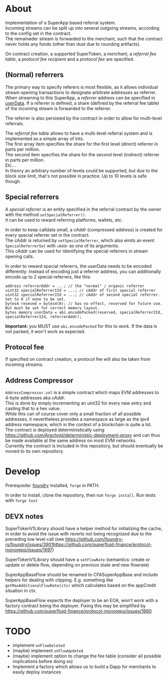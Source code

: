 # About

Implementation of a SuperApp based referral system.  
Incoming streams can be split up into several outgoing streams, according to the config set in the contract.  
The remaineder stream is forwarded to the merchant, such that the contract never holds any funds (other than dust due to rounding artifacts).

On contract creation, a supported SuperToken, a _merchant_, a _referral fee table_, a _protocol fee recipient_ and a _protocol fee_ are specified.

## (Normal) referrers

The primary way to specify referers is most flexible, as it allows individual stream opening transactions to designate arbitrate addresses as referrer.  
When streaming to this SuperApp, a _referrer_ address can be specified in [userData](https://docs.superfluid.finance/superfluid/developers/super-apps/user-data).
If a referrer is defined, a share (defined by the referral fee table) of the incoming stream is forwarded to the referrer.  

The referrer is also persisted by the contract in order to allow for multi-level referrals.

The _referral fee table_ allows to have a multi-level referral system and is implemented as a simple array of ints.  
The first array item specifies the share for the first level (direct) referrer in parts per million.  
The second item specifies the share for the second level (indirect) referrer in parts per million.  
Etc...  
In theory an arbitrary number of levels could be supported, but due to the block size limit, that's not possible in practice. Up to 10 levels is safe though.  

## Special referrers

A _special referrer_ is an entity specified in the referral contract by the owner with the method `setSpecialReferrer()`.  
It can be used to reward referring platforms, wallets, etc.  

In order to keep calldata small, a _cAddr_ (compressed address) is created for every special referrer set in the contract.  
The cAddr is returned by `setSpecialReferrer`, which also emits an event `SpecialReferrerSet` with `cAddr` as one of its arguments.  
This cAddr can be used for identifying the special referrers in stream opening calls.

In order to reward special refererrs, the userData needs to be encoded differently:
Instead of encoding just a referrer address, you can additionally encode up to 2 special referrers, like this:
```solidity
address referrerAddr = ...; // the "normal" / organic referrer
uint32 specialReferrer1Id = ...; // cAddr of first special referrer
uint32 specialReferrer2Id = ...; // cAddr of second special referrer. Set to 0 if none to be set.
bytes4 reseved = bytes4(0); // has no effect, reserved for future use. But must be set for correct memory layout.
bytes memory userData = abi.encodePacked(reserved, specialReferrer2Id, specialReferrer1Id, referrerAddr);
```
**Important:** you MUST use `abi.encodePacked` for this to work. If the data is not packed, it won't work as expected.

## Protocol fee

If specified on contract creation, a protocol fee will also be taken from incoming streams.

## Address Compressor

`AddressCompressor.sol` is a simple contract which maps EVM addresses to 4-byte addresses aka _cAddr_.  
This is done by simply incrementing an uint32 for every new entry and casting that to a hex value.  
While this can of course cover only a small fraction of all possible addresses, it nevertheless provides a namespace as large as the ipv4 address namespace, which in the context of a blockchain is quite a lot.  
The contract is deployed deterministically using https://github.com/Arachnid/deterministic-deployment-proxy and can thus be made available at the same address on most EVM networks.  
Currently the contract is included in this repository, but should eventually be moved to its own repository.

# Develop

Prerequisite: [foundry](https://book.getfoundry.sh/) installed, `forge` in PATH.

In order to install, clone the repository, then run `forge install`.
Run tests with `forge test`

## DEVX notes

SuperTokenV1Library should have a helper method for initializing the cache, in order to avoid the issue with reverts not being recognized due to the preceding low level call (see https://github.com/foundry-rs/foundry/issues/3901https://github.com/superfluid-finance/protocol-monorepo/issues/1697)

SuperTokenV1Library should have a `setFlowRate` (semantics: create or update or delete flow, depending on previous state and new flowrate)

SuperAppBaseFlow should be renamed to CFASuperAppBase and include helpers for dealing with clipping. E.g. something like `getMaxAdditionalFlowRate(ctx)` which calculates based on the appCredit situation in ctx.

SuperAppBaseFlow expects the deployer to be an EOA, won't work with a factory contract being the deployer.
Fixing this may be simplified by https://github.com/superfluid-finance/protocol-monorepo/issues/1660

# TODO

* implement `onFlowDeleted`
* (maybe) implement `onFlowUpdated`
* (maybe) implement option to change the fee table (consider all possible implications before doing so)
* Implement a factory which allows us to build a Dapp for merchants to easily deploy instances
